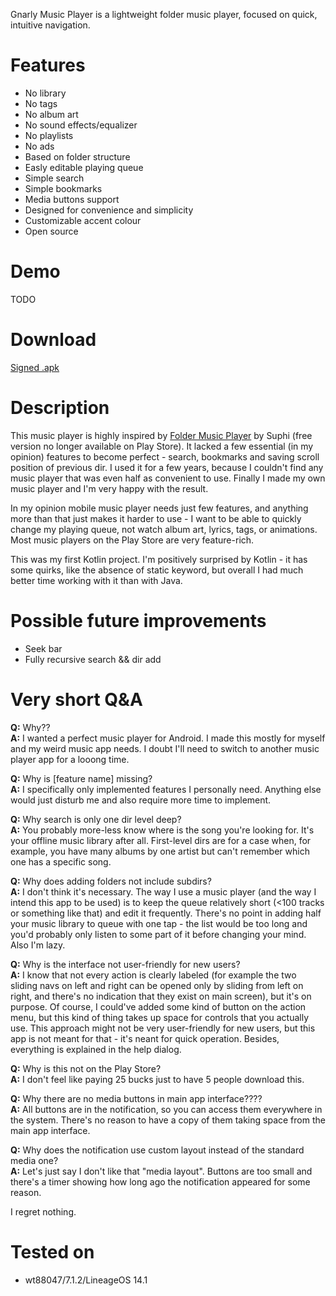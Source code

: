 Gnarly Music Player is a lightweight folder music player, focused on quick, intuitive navigation.

# Features #
* No library
* No tags
* No album art
* No sound effects/equalizer
* No playlists
* No ads
* Based on folder structure
* Easly editable playing queue
* Simple search
* Simple bookmarks
* Media buttons support
* Designed for convenience and simplicity
* Customizable accent colour
* Open source

# Demo #
TODO

# Download #
[Signed .apk](https://github.com/szycikm/GnarlyMusicPlayer/releases/tag/1.0)

# Description #
This music player is highly inspired by [Folder Music Player](https://play.google.com/store/apps/details?id=com.suphi.foldermusicplayerunlocker) by Suphi (free version no longer available on Play Store). It lacked a few essential (in my opinion) features to become perfect - search, bookmarks and saving scroll position of previous dir. I used it for a few years, because I couldn't find any music player that was even half as convenient to use. Finally I made my own music player and I'm very happy with the result.

In my opinion mobile music player needs just few features, and anything more than that just makes it harder to use - I want to be able to quickly change my playing queue, not watch album art, lyrics, tags, or animations. Most music players on the Play Store are very feature-rich.

This was my first Kotlin project. I'm positively surprised by Kotlin - it has some quirks, like the absence of static keyword, but overall I had much better time working with it than with Java.

# Possible future improvements #
* Seek bar
* Fully recursive search && dir add

# Very short Q&A #

**Q:** Why??  
**A:** I wanted a perfect music player for Android. I made this mostly for myself and my weird music app needs. I doubt I'll need to switch to another music player app for a looong time.

**Q:** Why is [feature name] missing?  
**A:** I specifically only implemented features I personally need. Anything else would just disturb me and also require more time to implement.

**Q:** Why search is only one dir level deep?  
**A:** You probably more-less know where is the song you're looking for. It's your offline music library after all. First-level dirs are for a case when, for example, you have many albums by one artist but can't remember which one has a specific song.

**Q:** Why does adding folders not include subdirs?  
**A:** I don't think it's necessary. The way I use a music player (and the way I intend this app to be used) is to keep the queue relatively short (<100 tracks or something like that) and edit it frequently. There's no point in adding half your music library to queue with one tap - the list would be too long and you'd probably only listen to some part of it before changing your mind.
Also I'm lazy.

**Q:** Why is the interface not user-friendly for new users?  
**A:** I know that not every action is clearly labeled (for example the two sliding navs on left and right can be opened only by sliding from left on right, and there's no indication that they exist on main screen), but it's on purpose. Of course, I could've added some kind of button on the action menu, but this kind of thing takes up space for controls that you actually use. This approach might not be very user-friendly for new users, but this app is not meant for that - it's neant for quick operation. Besides, everything is explained in the help dialog.

**Q:** Why is this not on the Play Store?  
**A:** I don't feel like paying 25 bucks just to have 5 people download this.

**Q:** Why there are no media buttons in main app interface????  
**A:** All buttons are in the notification, so you can access them everywhere in the system. There's no reason to have a copy of them taking space from the main app interface.

**Q:** Why does the notification use custom layout instead of the standard media one?  
**A:** Let's just say I don't like that "media layout". Buttons are too small and there's a timer showing how long ago the notification appeared for some reason.

I regret nothing.

# Tested on #
* wt88047/7.1.2/LineageOS 14.1
